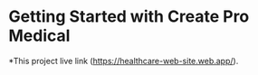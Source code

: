 # Getting Started with Create Pro Medical

*This project live link (https://healthcare-web-site.web.app/).
